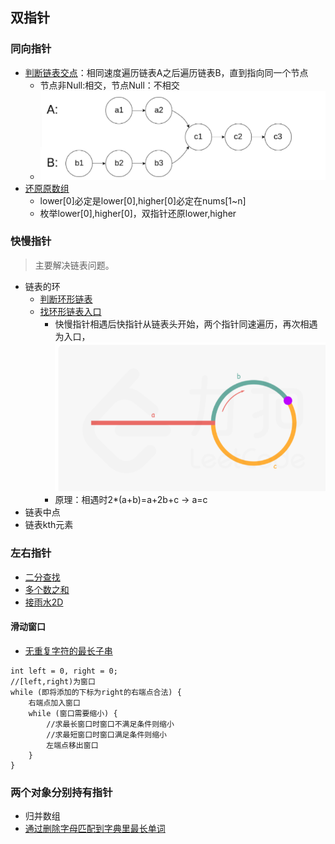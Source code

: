 ## 双指针 ##
### 同向指针 ###
- [判断链表交点](../src/twoPointer/IntersectionofTwoLinkedLists.java)：相同速度遍历链表A之后遍历链表B，直到指向同一个节点
  - 节点非Null:相交，节点Null：不相交
  - ![211212.intersect.png](211212.intersect.png)
- [还原原数组](../src/weekly/RecovertheOriginalArray.java)
  - lower[0]必定是lower[0],higher[0]必定在nums[1~n]
  - 枚举lower[0],higher[0]，双指针还原lower,higher


### 快慢指针 ###
> 主要解决链表问题。
- 链表的环
  - [判断环形链表](../src/twoPointer/LinkedListCycle.java)
  - [找环形链表入口](../src/twoPointer/LinkedListCycleII.java)
    - 快慢指针相遇后快指针从链表头开始，两个指针同速遍历，再次相遇为入口，<br>![211219.circle.png](211219.circle.png)
    - 原理：相遇时2*(a+b)=a+2b+c -> a=c
- 链表中点
- 链表kth元素

### 左右指针 ###
- [二分查找](./二分法.md)
- [多个数之和](../src/twoPointer/FourSum.java)
- [接雨水2D](../src/twoPointer/TrappingRainWater.java)

#### 滑动窗口 ####
- [无重复字符的最长子串](../src/twoPointer/LongestSubstringWithoutRepeatingCharacters.java)
```
int left = 0, right = 0;
//[left,right)为窗口
while (即将添加的下标为right的右端点合法) {
	右端点加入窗口
	while (窗口需要缩小) {
		//求最长窗口时窗口不满足条件则缩小
		//求最短窗口时窗口满足条件则缩小
		左端点移出窗口
	}
}
```

### 两个对象分别持有指针 ###
- 归并数组
- [通过删除字母匹配到字典里最长单词](../src/twoPointer/LongestWordInDictionaryThroughDeleting.java)
